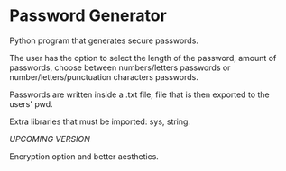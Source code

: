 # Password Generator

Python program that generates secure passwords. 

The user has the option to select the length of the password, amount of passwords, choose between numbers/letters passwords or number/letters/punctuation characters passwords. 

Passwords are written inside a .txt file, file that is then exported to the users' pwd. 

Extra libraries that must be imported: sys, string.

*UPCOMING VERSION*

Encryption option and better aesthetics. 




